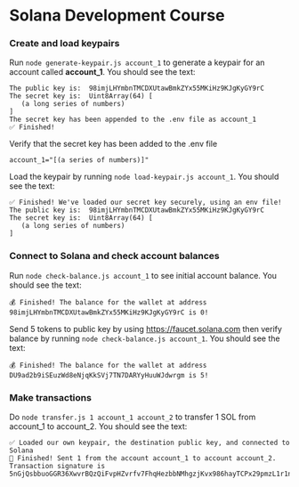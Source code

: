 # Solana Development Course

### Create and load keypairs 
Run `node generate-keypair.js account_1` to generate a keypair for an account called **account_1**. You should see the text:
```
The public key is:  98imjLHYmbnTMCDXUtawBmkZYx55MKiHz9KJgKyGY9rC
The secret key is:  Uint8Array(64) [
   (a long series of numbers) 
]
The secret key has been appended to the .env file as account_1
✅ Finished!
```
Verify that the secret key has been added to the .env file
```
account_1="[(a series of numbers)]"
```
Load the keypair by running `node load-keypair.js account_1`. You should see the text:
```
✅ Finished! We've loaded our secret key securely, using an env file!
The public key is:  98imjLHYmbnTMCDXUtawBmkZYx55MKiHz9KJgKyGY9rC
The secret key is:  Uint8Array(64) [
   (a long series of numbers)
]
```

### Connect to Solana and check account balances
Run `node check-balance.js account_1` to see initial account balance. You should see the text:
```
💰 Finished! The balance for the wallet at address 98imjLHYmbnTMCDXUtawBmkZYx55MKiHz9KJgKyGY9rC is 0!
```
Send 5 tokens to public key by using https://faucet.solana.com then verify balance by running `node check-balance.js account_1`. You should see the text:
```
💰 Finished! The balance for the wallet at address DU9ad2b9iSEuzWd8eNjqKkSVj7TN7DARYyHuuWJdwrgm is 5!
```

### Make transactions

Do `node transfer.js 1 account_1 account_2` to transfer 1 SOL from account_1 to account_2. You should see the text:
```
✅ Loaded our own keypair, the destination public key, and connected to Solana
💸 Finished! Sent 1 from the account account_1 to account account_2. 
Transaction signature is 5nGjQsbbuoGGR36XwvrBQzQiFvpHZvrfv7FhqHezbbNMhgzjKvx986hayTCPx29pmzL1r1nXFpc5i3oAsoLpcMwt!
```
